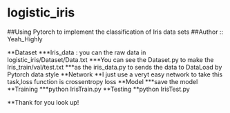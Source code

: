 # logistic_iris
##Using Pytorch to implement the classification of Iris data sets
##Author :: Yeah_Highly

**Dataset 
***Iris_data : you can the raw data in logistic_iris/Dataset/Data.txt
***You can see the Dataset.py to make the Iris_train/val/test.txt
***as the iris_data.py to sends the data to DataLoad by Pytorch data style
**Network
**I just use a veryt easy network to take this task,loss function is crossentropy loss
**Model
***save the model
**Training 
***python IrisTrain.py
**Testing 
**python IrisTest.py
  
**Thank for you look up!
